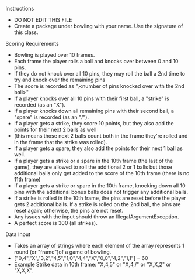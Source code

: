 Instructions
* DO NOT EDIT THIS FILE
* Create a package under bowling with your name. Use the signature of this class.

Scoring Requirements
* Bowling is played over 10 frames.
* Each frame the player rolls a ball and knocks over between 0 and 10 pins.
* If they do not knock over all 10 pins, they may roll the ball a 2nd time to try and knock over the remaining pins
* The score is recorded as "<number of pins knocked over with the first ball>,<number of pins knocked over with the 2nd ball>"
* If a player knocks over all 10 pins with their first ball, a "strike" is recorded (as an "X").
* If a player knocks down all remaining pins with their second ball, a "spare" is recorded (as an "/").
* If a player gets a strike, they score 10 points, but they also add the points for their next 2 balls as well
* (this means those next 2 balls count both in the frame they're rolled and in the frame that the strike was rolled).
* If a player gets a spare, they also add the points for their next 1 ball as well.
* If a player gets a strike or a spare in the 10th frame (the last of the game), they are allowed to roll the additional 2 or 1 balls but those additional balls only get added to the score of the 10th frame (there is no 11th frame)
* If a player gets a strike or spare in the 10th frame, knocking down all 10 pins with the additional bonus balls does not trigger any additional balls.
* If a strike is rolled in the 10th frame, the pins are reset before the player gets 2 additional balls. If a strike is rolled on the 2nd ball, the pins are reset again; otherwise, the pins are not reset.
* Any issues with the input should throw an IllegalArgumentException.
* A perfect score is 300 (all strikes).

Data Input
* Takes an array of strings where each element of the array represents 1 round (or "frame")of a game of bowling.
* ["0,4","X","3,2","4,5","1,0","4,4","X","0,0","4,2","1,1"] = 60
* Example Strike data in 10th frame: "X,4,5" or "X,4,/" or "X,X,2" or "X,X,X".